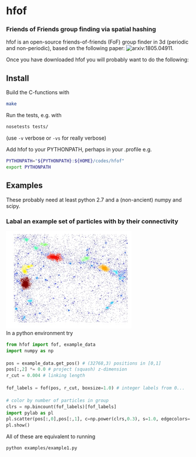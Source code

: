 hfof
======

### Friends of Friends group finding via spatial hashing


hfof is an open-source friends-of-friends (FoF) group finder in 3d (periodic and non-periodic), based on the following paper: ![arxiv:1805.04911](https://arxiv.org/abs/1805.04911).

Once you have downloaded hfof you will probably want to do the following:

## Install

Build the C-functions with

```bash
make
```

Run the tests, e.g. with

```bash
nosetests tests/
```
(use `-v` verbose or `-vs` for really verbose)

Add hfof to your PYTHONPATH, perhaps in your .profile e.g.
```bash
PYTHONPATH="${PYTHONPATH}:${HOME}/codes/hfof"
export PYTHONPATH
```

## Examples
These probably need at least python 2.7 and a (non-ancient) numpy and scipy. 

### Labal an example set of particles with by their connectivity
![See code below](figs/fof.jpg)    
In a python environment try
    
```python
from hfof import fof, example_data
import numpy as np

pos = example_data.get_pos() # (32768,3) positions in [0,1]
pos[:,2] *= 0.0 # project (squash) z-dimension
r_cut = 0.004 # linking length

fof_labels = fof(pos, r_cut, boxsize=1.0) # integer labels from 0...

# color by number of particles in group
clrs = np.bincount(fof_labels)[fof_labels]
import pylab as pl
pl.scatter(pos[:,0],pos[:,1], c=np.power(clrs,0.3), s=1.0, edgecolors='none')
pl.show()
```

All of these are equivalent to running

```
python examples/example1.py
```
